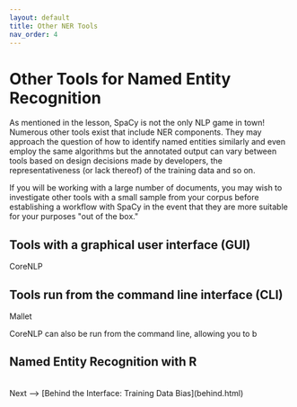 ```yaml
---
layout: default
title: Other NER Tools
nav_order: 4
---
```


# Other Tools for Named Entity Recognition

As mentioned in the lesson, SpaCy is not the only NLP game in town! Numerous other tools exist that include NER components. They may approach the question of how to identify named entities similarly and even employ the same algorithms but the annotated output can vary between tools based on design decisions made by developers, the representativeness (or lack thereof) of the training data and so on.

If you will be working with a large number of documents, you may wish to investigate other tools with a small sample from your corpus before establishing a workflow with SpaCy in the event that they are more suitable for your purposes "out of the box."

## Tools with a graphical user interface (GUI)

CoreNLP

## Tools run from the command line interface (CLI)

Mallet

CoreNLP can also be run from the command line, allowing you to b

## Named Entity Recognition with R

<br />
Next --> [Behind the Interface: Training Data Bias](behind.html)
